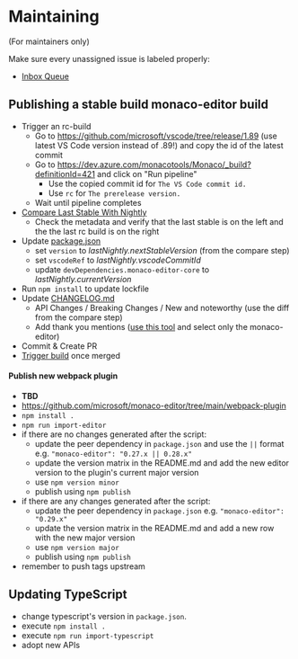 # Maintaining

(For maintainers only)

Make sure every unassigned issue is labeled properly:

-   [Inbox Queue](https://github.com/microsoft/monaco-editor/issues?q=is%3Aissue+is%3Aopen+no%3Aassignee+-label%3Afeature-request+-label%3Aupstream+-label%3A%22info-needed%22++-label%3Abug+)

## Publishing a stable build monaco-editor build

-   Trigger an rc-build
    -   Go to https://github.com/microsoft/vscode/tree/release/1.89 (use latest
        VS Code version instead of .89!) and copy the id of the latest commit
    -   Go to https://dev.azure.com/monacotools/Monaco/_build?definitionId=421
        and click on "Run pipeline"
        -   Use the copied commit id for `The VS Code commit id.`
        -   Use `rc` for `The prerelease version.`
    -   Wait until pipeline completes
-   [Compare Last Stable With Nightly](https://microsoft.github.io/monaco-editor/playground.html?source=v0.40.0-dev.20230704#XQAAAAIGBwAAAAAAAABBqQkHQ5NjdMjwa-jY7SIQ9S7DNlzs5W-mwj0fe1ZCDRFc9ws9XQE0SJE1jc2VKxhaLFIw9vEWSxW3yscxAWG5G70rT-mLieOxDi0igaBcv2nRy9q6wT9hrC3N47TPeSd0URO3iwn_firHxVGLm2_8QMEuG2aOJ-jnXkHfLAawVi9XJdfEkOLYHqAT78XFdClh7HNBHFpSfLkCNQ3vE811FAdf6WYL_UK2n1jfGRMcnWqaztoAOTcWNn5qQ9RusryNfDBRqtjOJktItFKSNuOcLg104A0xatH8uXcfAULeE9RZRf41YqC9wbcZDEp7Mnul26YzW_IBv-vL-EGPcEFiu34YZPHQguQiuU8L4VXh7uAtKRWehN9N2m2XFF3yHCBpSGiN8qmBi4HSBRjbhkEKka_icj87t3Lfmg15PMqKgTr7l73XusvkQCZDvqumlN-mcVTZiIdD51m-OFugmn0Cq_ZPU2zq45rRtk1he8PcWiZpPSbCknJsHs4D-mKcc-ypq6CLYlqO8Cvc5lRWzwD-pG6e6uPAQsRAOJ45-mySqhRo_MGJ7aLfkhe7fVn9OvOm6BRsDAYmNVZqpA5aKJzwjeUwQqHwV8CW-b4hrZooiPavu8m2XgbiSW_5nmzbjQ-SaPnBsJxcAewWB_NiYiU3H_Gfhi8K0qQZlBxaetqYX5Ns1Ww6S_By4izRxeEln7McyDQxKk-tnywSCklMhZPiMaR0AZsXs5DQSxGTlB5q61e7Wtxb0RLdk5einYvNwXDooi5Vi5go_ZsO7JYmzylxi-T_hdsPgKNoy6j9IVh5BZb_HgRoaGCrojOWJdYpNNrPJJG_1fyZ8Bk80eYNmHHPJ7Q-pdXqQuAZBdd9Grv4UfXoY1R3Sl529QkIjEHTzgzYGn4C5KE5IGhEfu49Ugy0fFHU-yJGY__aPECJ)
    -   Check the metadata and verify that the last stable is on the left and
        the the last rc build is on the right
-   Update [package.json](./package.json)
    -   set `version` to _lastNightly.nextStableVersion_ (from the compare step)
    -   set `vscodeRef` to _lastNightly.vscodeCommitId_
    -   update `devDependencies.monaco-editor-core` to
        _lastNightly.currentVersion_
-   Run `npm install` to update lockfile
-   Update [CHANGELOG.md](./CHANGELOG.md)
    -   API Changes / Breaking Changes / New and noteworthy (use the diff from
        the compare step)
    -   Add thank you mentions
        ([use this tool](https://tools.code.visualstudio.com/acknowledgement)
        and select only the monaco-editor)
-   Commit & Create PR
-   [Trigger build](https://dev.azure.com/monacotools/Monaco/_build?definitionId=416)
    once merged

#### Publish new webpack plugin

-   **TBD**
-   https://github.com/microsoft/monaco-editor/tree/main/webpack-plugin
-   `npm install .`
-   `npm run import-editor`
-   if there are no changes generated after the script:
    -   update the peer dependency in `package.json` and use the `||` format
        e.g. `"monaco-editor": "0.27.x || 0.28.x"`
    -   update the version matrix in the README.md and add the new editor
        version to the plugin's current major version
    -   use `npm version minor`
    -   publish using `npm publish`
-   if there are any changes generated after the script:
    -   update the peer dependency in `package.json` e.g.
        `"monaco-editor": "0.29.x"`
    -   update the version matrix in the README.md and add a new row with the
        new major version
    -   use `npm version major`
    -   publish using `npm publish`
-   remember to push tags upstream

## Updating TypeScript

-   change typescript's version in `package.json`.
-   execute `npm install .`
-   execute `npm run import-typescript`
-   adopt new APIs
